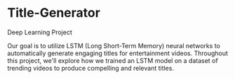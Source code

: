 # Title-Generator
Deep Learning Project

Our goal is to utilize LSTM (Long Short-Term Memory) neural networks to automatically generate engaging titles for entertainment videos. Throughout this project, we'll explore how we trained an LSTM model on a dataset of trending videos to produce compelling and relevant titles.
